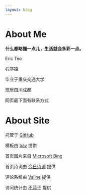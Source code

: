 ```yaml
---
layout: blog
---
```

# About Me

**什么都略懂一点儿，生活就会多彩一点。**

Eric Teo

程序猿

毕业于重庆交通大学

现居四川成都

网页最下面有联系方式

# About Site

<p>
    托管于 <a href="https://github.com/zcteo/zcteo.github.io">GitHub</a>
</p>
<p>
    模板由 <a href="https://github.com/eliottvincent/bay">bay</a> 提供
</p>
<p>
    首页图片来自 <a href="https://cn.bing.com/">Microsoft Bing</a>
</p>
<p>
    首页诗词由 <a href="https://www.jinrishici.com/">今日诗词</a> 提供
</p>
<p>
    评论系统由 <a href="https://valine.js.org/">Valine</a> 提供
</p>
<p>
    访问统计由 <a href="http://busuanzi.ibruce.info/">不蒜子</a> 提供
</p>
